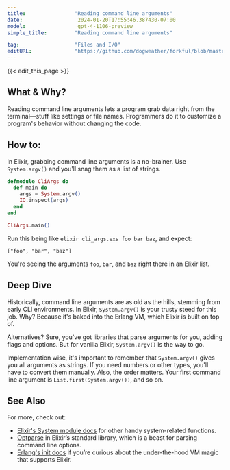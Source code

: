 ```yaml
---
title:                "Reading command line arguments"
date:                  2024-01-20T17:55:46.387430-07:00
model:                 gpt-4-1106-preview
simple_title:         "Reading command line arguments"

tag:                  "Files and I/O"
editURL:              "https://github.com/dogweather/forkful/blob/master/content/en/elixir/reading-command-line-arguments.md"
---
```


{{< edit_this_page >}}

## What & Why?
Reading command line arguments lets a program grab data right from the terminal—stuff like settings or file names. Programmers do it to customize a program's behavior without changing the code.

## How to:

In Elixir, grabbing command line arguments is a no-brainer. Use `System.argv()` and you'll snag them as a list of strings.

```elixir
defmodule CliArgs do
  def main do
    args = System.argv()
    IO.inspect(args)
  end
end

CliArgs.main()
```

Run this being like `elixir cli_args.exs foo bar baz`, and expect:

```
["foo", "bar", "baz"]
```

You're seeing the arguments `foo`, `bar`, and `baz` right there in an Elixir list.

## Deep Dive

Historically, command line arguments are as old as the hills, stemming from early CLI environments. In Elixir, `System.argv()` is your trusty steed for this job. Why? Because it's baked into the Erlang VM, which Elixir is built on top of. 

Alternatives? Sure, you've got libraries that parse arguments for you, adding flags and options. But for vanilla Elixir, `System.argv()` is the way to go.

Implementation wise, it's important to remember that `System.argv()` gives you all arguments as strings. If you need numbers or other types, you'll have to convert them manually. Also, the order matters. Your first command line argument is `List.first(System.argv())`, and so on.

## See Also

For more, check out:
- [Elixir's System module docs](https://hexdocs.pm/elixir/System.html) for other handy system-related functions.
- [Optparse](https://hexdocs.pm/elixir/OptionParser.html) in Elixir’s standard library, which is a beast for parsing command line options.
- [Erlang's init docs](http://erlang.org/doc/man/init.html) if you’re curious about the under-the-hood VM magic that supports Elixir.
